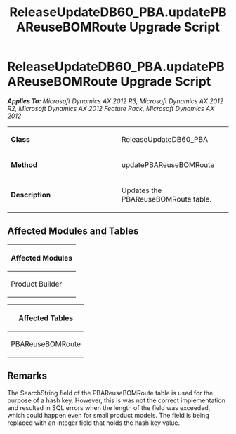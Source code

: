 ﻿---
title: ReleaseUpdateDB60_PBA.updatePBAReuseBOMRoute Upgrade Script
TOCTitle: ReleaseUpdateDB60_PBA.updatePBAReuseBOMRoute Upgrade Script
ms:assetid: bed7a148-58bd-e4bd-46c1-20d232cdb0a3
ms:mtpsurl: https://msdn.microsoft.com/en-us/library/JJ686736(v=AX.60)
ms:contentKeyID: 49710934
ms.date: 05/18/2015
mtps_version: v=AX.60
---

# ReleaseUpdateDB60\_PBA.updatePBAReuseBOMRoute Upgrade Script 


_**Applies To:** Microsoft Dynamics AX 2012 R3, Microsoft Dynamics AX 2012 R2, Microsoft Dynamics AX 2012 Feature Pack, Microsoft Dynamics AX 2012_

<table>
<colgroup>
<col style="width: 50%" />
<col style="width: 50%" />
</colgroup>
<tbody>
<tr class="odd">
<td><p><strong>Class</strong></p></td>
<td><p>ReleaseUpdateDB60_PBA</p></td>
</tr>
<tr class="even">
<td><p><strong>Method</strong></p></td>
<td><p>updatePBAReuseBOMRoute</p></td>
</tr>
<tr class="odd">
<td><p><strong>Description</strong></p></td>
<td><p>Updates the PBAReuseBOMRoute table.</p></td>
</tr>
</tbody>
</table>


## Affected Modules and Tables

<table>
<colgroup>
<col style="width: 100%" />
</colgroup>
<thead>
<tr class="header">
<th><p>Affected Modules</p></th>
</tr>
</thead>
<tbody>
<tr class="odd">
<td><p>Product Builder</p></td>
</tr>
</tbody>
</table>


<table>
<colgroup>
<col style="width: 100%" />
</colgroup>
<thead>
<tr class="header">
<th><p>Affected Tables</p></th>
</tr>
</thead>
<tbody>
<tr class="odd">
<td><p>PBAReuseBOMRoute</p></td>
</tr>
</tbody>
</table>


## Remarks

The SearchString field of the PBAReuseBOMRoute table is used for the purpose of a hash key. However, this is was not the correct implementation and resulted in SQL errors when the length of the field was exceeded, which could happen even for small product models. The field is being replaced with an integer field that holds the hash key value.

  


